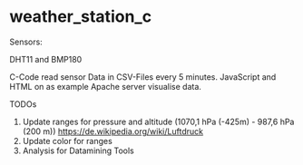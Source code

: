# weather_station_c

Sensors:

DHT11 and 
BMP180

C-Code read sensor Data in CSV-Files every 5 minutes.
JavaScript and HTML on as example Apache server visualise data.

TODOs 
1. Update ranges for pressure and altitude (1070,1 hPa (-425m) - 987,6 hPa (200 m)) https://de.wikipedia.org/wiki/Luftdruck
2. Update color for ranges
3. Analysis for Datamining Tools